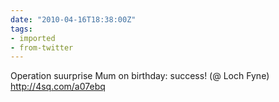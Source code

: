 ```yaml
---
date: "2010-04-16T18:38:00Z"
tags:
- imported
- from-twitter
---
```

Operation suurprise Mum on birthday: success\! \(@ Loch Fyne\) http://4sq.com/a07ebq

